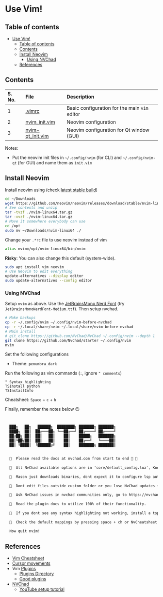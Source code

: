 # Use Vim!

## Table of contents

- [Use Vim!](#use-vim)
    - [Table of contents](#table-of-contents)
    - [Contents](#contents)
    - [Install Neovim](#install-neovim)
        - [Using NVChad](#using-nvchad)
    - [References](#references)

## Contents

| S. No. | File | Description |
| :----- | :--- | :---------- |
| 1 | [.vimrc](./.vimrc) | Basic configuration for the main `vim` editor |
| 2 | [nvim_init.vim](./nvim_init.vim) | Neovim configuration |
| 3 | [nvim-qt_init.vim](./nvim-qt_init.vim) | Neovim configuration for Qt window (GUI) |

Notes:

- Put the neovim init files in `~/.config/nvim` (for CLI) and `~/.config/nvim-qt` (for GUI) and name them as `init.vim`

## Install Neovim

Install neovim using (check [latest stable build](https://github.com/neovim/neovim/releases/tag/stable))

```bash
cd ~/Downloads
wget https://github.com/neovim/neovim/releases/download/stable/nvim-linux64.tar.gz
# See contents and unzip
tar -tvzf ./nvim-linux64.tar.gz
tar -xvzf ./nvim-linux64.tar.gz
# Move it somewhere everybody can use
cd /opt
sudo mv ~/Downloads/nvim-linux64 ./
```

Change your `.*rc` file to use neovim instead of vim

```bash
alias nvim=/opt/nvim-linux64/bin/nvim
```

**Risky**: You can also change this default (system-wide).

```bash
sudo apt install vim neovim
# Use Neovim to edit everything
update-alternatives --display editor
sudo update-alternatives --config editor
```

### Using NVChad

Setup `nvim` as above. Use the [JetBrainsMono Nerd Font](https://www.nerdfonts.com/font-downloads) (try `JetBrainsMonoNerdFont-Medium.ttf`). Then setup nvchad.

```bash
# Make backups
cp -r ~/.config/nvim ~/.config/nvim-before-nvchad
cp -r ~/.local/share/nvim ~/.local/share/nvim-before-nvchad
# Main install
# git clone https://github.com/NvChad/NvChad ~/.config/nvim --depth 1   # Old command (do not use)
git clone https://github.com/NvChad/starter ~/.config/nvim
nvim
```

Set the following configurations

- Theme: `penumbra_dark`

Run the following as vim commands (`:`, ignore `" comments`)

```vim
" Syntax highlighting 
TSInstall python
TSInstallInfo
```

Cheatsheet: `Space` + `c` + `h`

Finally, remember the notes below :wink:

```txt

  
  ███╗   ██╗   ██████╗  ████████╗ ███████╗ ███████╗
  ████╗  ██║  ██╔═══██╗ ╚══██╔══╝ ██╔════╝ ██╔════╝
  ██╔██╗ ██║  ██║   ██║    ██║    █████╗   ███████╗
  ██║╚██╗██║  ██║   ██║    ██║    ██╔══╝   ╚════██║
  ██║ ╚████║  ╚██████╔╝    ██║    ███████╗ ███████║
  
  
    Please read the docs at nvchad.com from start to end 󰕹 󰱬
  
    All NvChad available options are in 'core/default_config.lua', Know them
  
    Mason just downloads binaries, dont expect it to configure lsp automatically
  
    Dont edit files outside custom folder or you lose NvChad updates forever 󰚌
  
    Ask NvChad issues in nvchad communities only, go to https://nvchad.com/#community
  
    Read the plugin docs to utilize 100% of their functionality.
  
    If you dont see any syntax highlighting not working, install a tsparser for it
  
    Check the default mappings by pressing space + ch or NvCheatsheet command
  
  Now quit nvim!

```

## References

- [Vim Cheatsheet](https://vim.rtorr.com/)
- [Cursor movements](https://stackoverflow.com/a/3458821/5836037)
- Vim [Plugins](https://www.baeldung.com/linux/vim-install-neovim-plugins)
    - [Plugins Directory](https://stackoverflow.com/a/50122211/5836037)
    - [Good plugins](https://hannadrehman.com/top-neovim-plugins-for-developers-in-2022)
- [NVChad](https://nvchad.com/)
    - [YouTube setup tutorial](https://youtu.be/Mtgo-nP_r8Y?si=beYoQZltvrcb034P)
